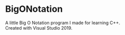 # BigONotation
A little Big O Notation program I made for learning C++.
<br>
Created with Visual Studio 2019.
